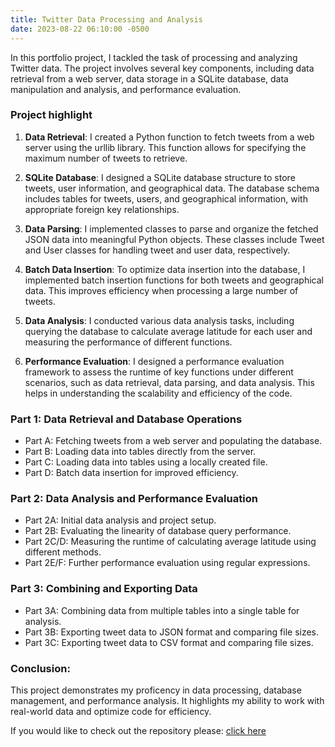 ```yaml
---
title: Twitter Data Processing and Analysis
date: 2023-08-22 06:10:00 -0500
---
```



In this portfolio project, I tackled the task of processing and analyzing Twitter data. The project involves several key components, including data retrieval from a web server, data storage in a SQLite database, data manipulation and analysis, and performance evaluation.


### Project highlight 
1. **Data Retrieval**: I created a Python function to fetch tweets from a web server using the urllib library. This function allows for specifying the maximum number of tweets to retrieve.

2. **SQLite Database**: I designed a SQLite database structure to store tweets, user information, and geographical data. The database schema includes tables for tweets, users, and geographical information, with appropriate foreign key relationships.

3. **Data Parsing**: I implemented classes to parse and organize the fetched JSON data into meaningful Python objects. These classes include Tweet and User classes for handling tweet and user data, respectively.

4. **Batch Data Insertion**: To optimize data insertion into the database, I implemented batch insertion functions for both tweets and geographical data. This improves efficiency when processing a large number of tweets.

5. **Data Analysis**: I conducted various data analysis tasks, including querying the database to calculate average latitude for each user and measuring the performance of different functions.

6. **Performance Evaluation**: I designed a performance evaluation framework to assess the runtime of key functions under different scenarios, such as data retrieval, data parsing, and data analysis. This helps in understanding the scalability and efficiency of the code.

### Part 1: Data Retrieval and Database Operations
* Part A: Fetching tweets from a web server and populating the database.
* Part B: Loading data into tables directly from the server.
* Part C: Loading data into tables using a locally created file.
* Part D: Batch data insertion for improved efficiency.

### Part 2: Data Analysis and Performance Evaluation
* Part 2A: Initial data analysis and project setup.
* Part 2B: Evaluating the linearity of database query performance.
* Part 2C/D: Measuring the runtime of calculating average latitude using different methods.
* Part 2E/F: Further performance evaluation using regular expressions.

### Part 3: Combining and Exporting Data
* Part 3A: Combining data from multiple tables into a single table for analysis.
* Part 3B: Exporting tweet data to JSON format and comparing file sizes.
* Part 3C: Exporting tweet data to CSV format and comparing file sizes.

### Conclusion:
This project demonstrates my proficency in data processing, database management, and performance analysis. It highlights my ability to work with real-world data and optimize code for efficiency.

If you would like to check out the repository please:    [click here](https://github.com/Jenish201/Twitter_data_processing_analysis)
